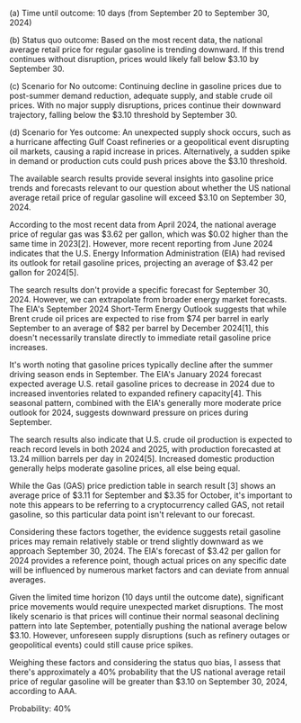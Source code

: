 (a) Time until outcome: 10 days (from September 20 to September 30, 2024)

(b) Status quo outcome: Based on the most recent data, the national average retail price for regular gasoline is trending downward. If this trend continues without disruption, prices would likely fall below $3.10 by September 30.

(c) Scenario for No outcome: Continuing decline in gasoline prices due to post-summer demand reduction, adequate supply, and stable crude oil prices. With no major supply disruptions, prices continue their downward trajectory, falling below the $3.10 threshold by September 30.

(d) Scenario for Yes outcome: An unexpected supply shock occurs, such as a hurricane affecting Gulf Coast refineries or a geopolitical event disrupting oil markets, causing a rapid increase in prices. Alternatively, a sudden spike in demand or production cuts could push prices above the $3.10 threshold.

The available search results provide several insights into gasoline price trends and forecasts relevant to our question about whether the US national average retail price of regular gasoline will exceed $3.10 on September 30, 2024.

According to the most recent data from April 2024, the national average price of regular gas was $3.62 per gallon, which was $0.02 higher than the same time in 2023[2]. However, more recent reporting from June 2024 indicates that the U.S. Energy Information Administration (EIA) had revised its outlook for retail gasoline prices, projecting an average of $3.42 per gallon for 2024[5].

The search results don't provide a specific forecast for September 30, 2024. However, we can extrapolate from broader energy market forecasts. The EIA's September 2024 Short-Term Energy Outlook suggests that while Brent crude oil prices are expected to rise from $74 per barrel in early September to an average of $82 per barrel by December 2024[1], this doesn't necessarily translate directly to immediate retail gasoline price increases.

It's worth noting that gasoline prices typically decline after the summer driving season ends in September. The EIA's January 2024 forecast expected average U.S. retail gasoline prices to decrease in 2024 due to increased inventories related to expanded refinery capacity[4]. This seasonal pattern, combined with the EIA's generally more moderate price outlook for 2024, suggests downward pressure on prices during September.

The search results also indicate that U.S. crude oil production is expected to reach record levels in both 2024 and 2025, with production forecasted at 13.24 million barrels per day in 2024[5]. Increased domestic production generally helps moderate gasoline prices, all else being equal.

While the Gas (GAS) price prediction table in search result [3] shows an average price of $3.11 for September and $3.35 for October, it's important to note this appears to be referring to a cryptocurrency called GAS, not retail gasoline, so this particular data point isn't relevant to our forecast.

Considering these factors together, the evidence suggests retail gasoline prices may remain relatively stable or trend slightly downward as we approach September 30, 2024. The EIA's forecast of $3.42 per gallon for 2024 provides a reference point, though actual prices on any specific date will be influenced by numerous market factors and can deviate from annual averages.

Given the limited time horizon (10 days until the outcome date), significant price movements would require unexpected market disruptions. The most likely scenario is that prices will continue their normal seasonal declining pattern into late September, potentially pushing the national average below $3.10. However, unforeseen supply disruptions (such as refinery outages or geopolitical events) could still cause price spikes.

Weighing these factors and considering the status quo bias, I assess that there's approximately a 40% probability that the US national average retail price of regular gasoline will be greater than $3.10 on September 30, 2024, according to AAA.

Probability: 40%